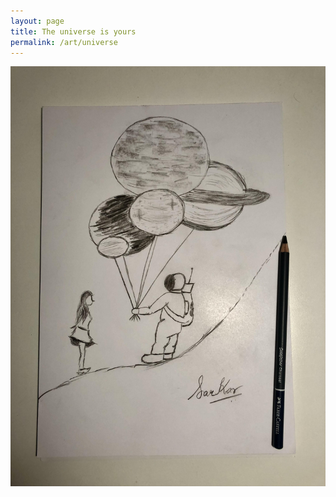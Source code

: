 ```yaml
---
layout: page
title: The universe is yours
permalink: /art/universe
---
```


![The universe is yours](https://raw.githubusercontent.com/Abhiroop/Abhiroop.github.io/refs/heads/master/art/the_universe_is_yours.jpg "The universe is yours")
